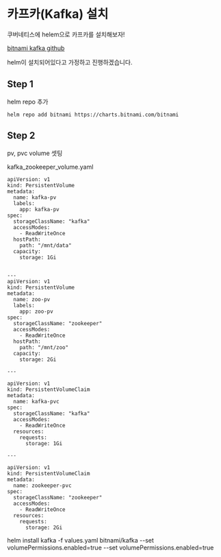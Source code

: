 # 카프카(Kafka) 설치

쿠버네티스에 helem으로 카프카를 설치해보자!

[bitnami kafka github](https://github.com/bitnami/charts/tree/master/bitnami/kafka)


helm이 설치되어있다고 가정하고 진행하겠습니다.


## Step 1
helm repo 추가

    helm repo add bitnami https://charts.bitnami.com/bitnami
  

## Step 2

pv, pvc volume 셋팅

kafka_zookeeper_volume.yaml


    apiVersion: v1
    kind: PersistentVolume
    metadata:
      name: kafka-pv
      labels:
        app: kafka-pv
    spec:
      storageClassName: "kafka"
      accessModes:
        - ReadWriteOnce
      hostPath:
        path: "/mnt/data"
      capacity:
        storage: 1Gi


    ---
    apiVersion: v1
    kind: PersistentVolume
    metadata:
      name: zoo-pv
      labels:
        app: zoo-pv
    spec:
      storageClassName: "zookeeper"
      accessModes:
        - ReadWriteOnce
      hostPath:
        path: "/mnt/zoo"
      capacity:
        storage: 2Gi

    ---

    apiVersion: v1
    kind: PersistentVolumeClaim
    metadata:
      name: kafka-pvc
    spec:
      storageClassName: "kafka"
      accessModes:
        - ReadWriteOnce
      resources:
        requests:
          storage: 1Gi

    ---

    apiVersion: v1
    kind: PersistentVolumeClaim
    metadata:
      name: zookeeper-pvc
    spec:
      storageClassName: "zookeeper"
      accessModes:
        - ReadWriteOnce
      resources:
        requests:
          storage: 2Gi




helm install kafka -f values.yaml  bitnami/kafka --set volumePermissions.enabled=true --set volumePermissions.enabled=true
